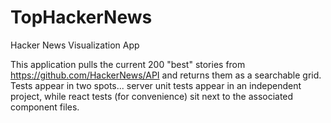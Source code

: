 # TopHackerNews
Hacker News Visualization App

This application pulls the current 200 "best" stories from https://github.com/HackerNews/API and returns them as a searchable grid.
Tests appear in two spots... server unit tests appear in an independent project, while react tests (for convenience) sit next to the associated component files.
